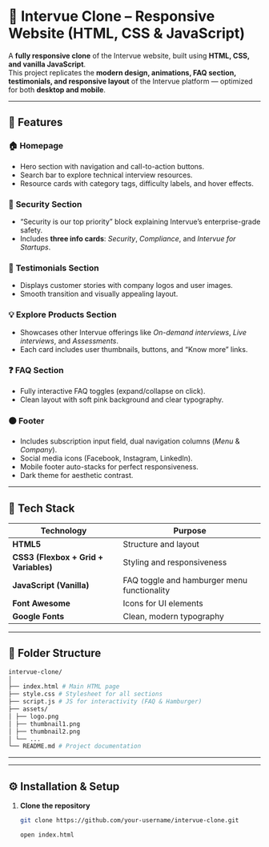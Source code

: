 # 💼 Intervue Clone – Responsive Website (HTML, CSS & JavaScript)

A **fully responsive clone** of the Intervue website, built using **HTML, CSS, and vanilla JavaScript**.  
This project replicates the **modern design, animations, FAQ section, testimonials, and responsive layout** of the Intervue platform — optimized for both **desktop and mobile**.

---

## 🚀 Features

### 🏠 **Homepage**
- Hero section with navigation and call-to-action buttons.
- Search bar to explore technical interview resources.
- Resource cards with category tags, difficulty labels, and hover effects.

### 🔐 **Security Section**
- “Security is our top priority” block explaining Intervue’s enterprise-grade safety.
- Includes **three info cards**: *Security*, *Compliance*, and *Intervue for Startups*.

### 💬 **Testimonials Section**
- Displays customer stories with company logos and user images.
- Smooth transition and visually appealing layout.

### 💡 **Explore Products Section**
- Showcases other Intervue offerings like *On-demand interviews*, *Live interviews*, and *Assessments*.
- Each card includes user thumbnails, buttons, and “Know more” links.

### ❓ **FAQ Section**
- Fully interactive FAQ toggles (expand/collapse on click).
- Clean layout with soft pink background and clear typography.

### ⚫ **Footer**
- Includes subscription input field, dual navigation columns (*Menu* & *Company*).
- Social media icons (Facebook, Instagram, LinkedIn).
- Mobile footer auto-stacks for perfect responsiveness.
- Dark theme for aesthetic contrast.

---

## 🧰 Tech Stack

| Technology | Purpose |
|-------------|----------|
| **HTML5** | Structure and layout |
| **CSS3 (Flexbox + Grid + Variables)** | Styling and responsiveness |
| **JavaScript (Vanilla)** | FAQ toggle and hamburger menu functionality |
| **Font Awesome** | Icons for UI elements |
| **Google Fonts** | Clean, modern typography |

---
## 📁 Folder Structure
```bash
intervue-clone/
│
├── index.html # Main HTML page
├── style.css # Stylesheet for all sections
├── script.js # JS for interactivity (FAQ & Hamburger)
├── assets/
│ ├── logo.png
│ ├── thumbnail1.png
│ ├── thumbnail2.png
│ └── ...
└── README.md # Project documentation
```
---

---

## ⚙️ Installation & Setup

1. **Clone the repository**
   ```bash
   git clone https://github.com/your-username/intervue-clone.git
   ```
   ```bash
   open index.html
   ```
   




